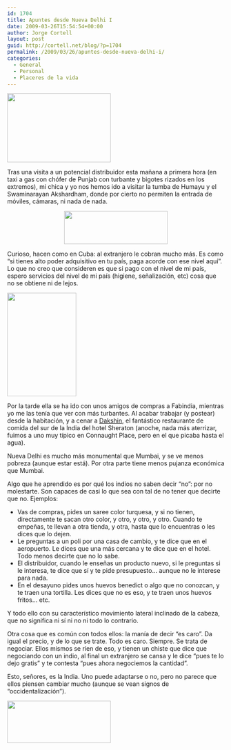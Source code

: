 ```yaml
---
id: 1704
title: Apuntes desde Nueva Delhi I
date: 2009-03-26T15:54:54+00:00
author: Jorge Cortell
layout: post
guid: http://cortell.net/blog/?p=1704
permalink: /2009/03/26/apuntes-desde-nueva-delhi-i/
categories:
  - General
  - Personal
  - Placeres de la vida
---
```

<img class="aligncenter" title="Tumba de Humayu" src="http://farm4.static.flickr.com/3664/3399619390_e561e4c30b_m.jpg" alt="" width="240" height="160" />

Tras una visita a un potencial distribuidor esta mañana a primera hora (en taxi a gas con chófer de Punjab con turbante y bigotes rizados en los extremos), mi chica y yo nos hemos ido a visitar la tumba de Humayu y el Swaminarayan Akshardham, donde por cierto no permiten la entrada de móviles, cámaras, ni nada de nada.

<p style="text-align: center">
  <img class="aligncenter" title="Swaminarayan Akshardham" src="http://farm4.static.flickr.com/3622/3399625522_41db78701e_m.jpg" alt="" width="240" height="77" />
</p>

Curioso, hacen como en Cuba: al extranjero le cobran mucho más. Es como &#8220;si tienes alto poder adquisitivo en tu país, paga acorde con ese nivel aquí&#8221;. Lo que no creo que consideren es que si pago con el nivel de mi país, espero servicios del nivel de mi país (higiene, señalización, etc) cosa que no se obtiene ni de lejos.

<img class="aligncenter" title="precios más altos para extranjeros" src="http://farm4.static.flickr.com/3590/3399617038_79c948b03c_m.jpg" alt="" width="160" height="240" />

Por la tarde ella se ha ido con unos amigos de compras a Fabindia, mientras yo me las tenía que ver con más turbantes. Al acabar trabajar (y postear) desde la habitación, y a cenar a <a title="http://www.starwoodhotels.com/sheraton/property/dining/index.html?propertyID=1996" href="http://www.starwoodhotels.com/sheraton/property/dining/index.html?propertyID=1996" target="_blank">Dakshin</a>, el fantástico restaurante de comida del sur de la India del hotel Sheraton (anoche, nada más aterrizar, fuimos a uno muy típico en Connaught Place, pero en el que picaba hasta el agua).

Nueva Delhi es mucho más monumental que Mumbai, y se ve menos pobreza (aunque estar está). Por otra parte tiene menos pujanza económica que Mumbai.

Algo que he aprendido es por qué los indios no saben decir &#8220;no&#8221;: por no molestarte. Son capaces de casi lo que sea con tal de no tener que decirte que no. Ejemplos:

  * Vas de compras, pides un saree color turquesa, y si no tienen, directamente te sacan otro color, y otro, y otro, y otro. Cuando te empeñas, te llevan a otra tienda, y otra, hasta que lo encuentras o les dices que lo dejen.
  * Le preguntas a un poli por una casa de cambio, y te dice que en el aeropuerto. Le dices que una más cercana y te dice que en el hotel. Todo menos decirte que no lo sabe.
  * El distribuidor, cuando le enseñas un producto nuevo, si le preguntas si le interesa, te dice que sí y te pide presupuesto&#8230; aunque no le interese para nada.
  * En el desayuno pides unos huevos benedict o algo que no conozcan, y te traen una tortilla. Les dices que no es eso, y te traen unos huevos fritos&#8230; etc.

Y todo ello con su característico movimiento lateral inclinado de la cabeza, que no significa ni sí ni no ni todo lo contrario.

Otra cosa que es común con todos ellos: la manía de decir &#8220;es caro&#8221;. Da igual el precio, y de lo que se trate. Todo es caro. Siempre. Se trata de negociar. Ellos mismos se ríen de eso, y tienen un chiste que dice que negociando con un indio, al final un extranjero se cansa y le dice &#8220;pues te lo dejo gratis&#8221; y te contesta &#8220;pues ahora negociemos la cantidad&#8221;.

Esto, señores, es la India. Uno puede adaptarse o no, pero no parece que ellos piensen cambiar mucho (aunque se vean signos de &#8220;occidentalización&#8221;).

<img class="aligncenter" title="Barbies Indias" src="http://farm4.static.flickr.com/3657/3398787099_a4721c80d2_m.jpg" alt="" width="240" height="98" />